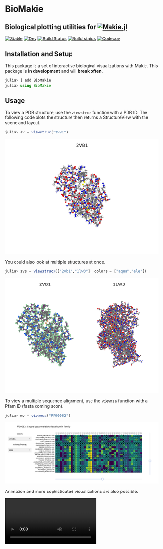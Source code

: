 # BioMakie

## Biological plotting utilities for <a href = "https://www.github.com/JuliaPlots/Makie.jl"><img src="https://raw.githubusercontent.com/JuliaPlots/Makie.jl/master/assets/logo.png" alt="Makie.jl" height="30" align = "top"></a>

[![Stable](https://img.shields.io/badge/docs-stable-blue.svg)](https://kool7d.github.io/BioMakie.jl/)
[![Dev](https://img.shields.io/badge/docs-dev-blue.svg)](https://kool7d.github.io/BioMakie.jl/)
[![Build Status](https://travis-ci.com/kool7d/BioMakie.jl.svg?branch=master)](https://travis-ci.com/kool7d/BioMakie.jl)
[![Build status](https://ci.appveyor.com/api/projects/status/8qai95k40qpvua74/branch/master?svg=true)](https://ci.appveyor.com/project/kool7d/biomakie-jl/branch/master)
[![Codecov](https://codecov.io/gh/kool7d/BioMakie.jl/branch/master/graph/badge.svg)](https://codecov.io/gh/kool7d/BioMakie.jl)

## Installation and Setup

This package is a set of interactive biological visualizations with Makie.
This package is **in development** and will **break often**.

```julia
julia> ] add BioMakie
julia> using BioMakie
```

## Usage

To view a PDB structure, use the `viewstruc` function with a PDB ID. The following code plots the structure then returns a StructureView with the scene and layout.
```julia
julia> sv = viewstruc("2VB1")
```
![Image of struc](https://github.com/kool7d/BioMakie.jl/blob/master/assets/2vb1.png)

You could also look at multiple structures at once.
```julia
julia> svs = viewstrucs(["2vb1","1lw3"], colors = ["aqua","ele"])
```
![Image of strucs](https://github.com/kool7d/BioMakie.jl/blob/master/assets/2strucs.png)

To view a multiple sequence alignment, use the `viewmsa` function with a Pfam ID (fasta coming soon).
```julia
julia> mv = viewmsa("PF00062")
```
![Image of msa](https://github.com/kool7d/BioMakie.jl/blob/master/assets/pf00062.png)

Animation and more sophisticated visualizations are also possible.

![Image of anim](https://github.com/kool7d/BioMakie.jl/blob/master/assets/shapeanimation.mp4)
